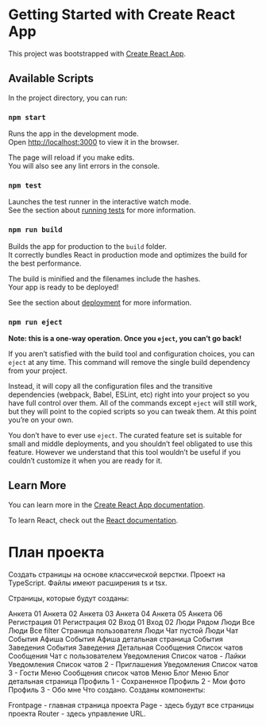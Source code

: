 # Getting Started with Create React App

This project was bootstrapped with [Create React App](https://github.com/facebook/create-react-app).

## Available Scripts

In the project directory, you can run:

### `npm start`

Runs the app in the development mode.\
Open [http://localhost:3000](http://localhost:3000) to view it in the browser.

The page will reload if you make edits.\
You will also see any lint errors in the console.

### `npm test`

Launches the test runner in the interactive watch mode.\
See the section about [running tests](https://facebook.github.io/create-react-app/docs/running-tests) for more information.

### `npm run build`

Builds the app for production to the `build` folder.\
It correctly bundles React in production mode and optimizes the build for the best performance.

The build is minified and the filenames include the hashes.\
Your app is ready to be deployed!

See the section about [deployment](https://facebook.github.io/create-react-app/docs/deployment) for more information.

### `npm run eject`

**Note: this is a one-way operation. Once you `eject`, you can’t go back!**

If you aren’t satisfied with the build tool and configuration choices, you can `eject` at any time. This command will remove the single build dependency from your project.

Instead, it will copy all the configuration files and the transitive dependencies (webpack, Babel, ESLint, etc) right into your project so you have full control over them. All of the commands except `eject` will still work, but they will point to the copied scripts so you can tweak them. At this point you’re on your own.

You don’t have to ever use `eject`. The curated feature set is suitable for small and middle deployments, and you shouldn’t feel obligated to use this feature. However we understand that this tool wouldn’t be useful if you couldn’t customize it when you are ready for it.

## Learn More

You can learn more in the [Create React App documentation](https://facebook.github.io/create-react-app/docs/getting-started).

To learn React, check out the [React documentation](https://reactjs.org/).

# План проекта

Создать страницы на основе классической верстки. Проект на TypeScript. Файлы имеют расширения ts и tsx.

Страницы, которые будут созданы:

Анкета 01
Анкета 02
Анкета 03
Анкета 04
Анкета 05
Анкета 06
Регистрация 01
Регистрация 02
Вход 01
Вход 02
Люди Рядом
Люди Все
Люди Все filter
Страница пользователя
Люди Чат пустой
Люди Чат События
Афиша События
Афиша детальная страница
События Заведения
События Заведения Детальная
Сообщения Список чатов
Сообщения Чат с пользователем
Уведомления Список чатов - Лайки
Уведомления Список чатов 2 - Приглашения
Уведомления Список чатов 3 - Гости
Меню Сообщения список чатов
Меню Блог
Меню Блог детальная страница
Профиль 1 - Сохраненное
Профиль 2 - Мои фото
Профиль 3 - Обо мне
Что создано. Созданы компоненты:

Frontpage - главная страница проекта
Page - здесь будут все страницы проекта
Router - здесь управление URL.
